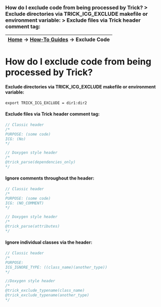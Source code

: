 ### How do I exclude code from being processed by Trick? > Exclude directories via TRICK\_ICG\_EXCLUDE makefile or environment variable: > Exclude files via Trick header comment tag:

| [Home](/trick) → [How‐To Guides](How‐To-Guides) → Exclude Code |
|----------------------------------------------------------|

# How do I exclude code from being processed by Trick?

#### Exclude directories via TRICK\_ICG\_EXCLUDE makefile or environment variable:
```
export TRICK_ICG_EXCLUDE = dir1:dir2
```

#### Exclude files via Trick header comment tag:
```c++
// Classic header
/*
PURPOSE: (some code)
ICG: (No)
*/

// Doxygen style header
/*
@trick_parse(dependencies_only)
*/
```

#### Ignore comments throughout the header:
```c++
// Classic header
/*
PURPOSE: (some code)
ICG: (NO_COMMENT)
*/

// Doxygen style header
/*
@trick_parse(attributes)
*/
```

#### Ignore individual classes via the header:
```c++
// Classic header
/*
PURPOSE:
ICG_IGNORE_TYPE: ((class_name)(another_type))
*/

//Doxygen style header
/*
@trick_exclude_typename(class_name)
@trick_exclude_typename(another_type)
*/
```
